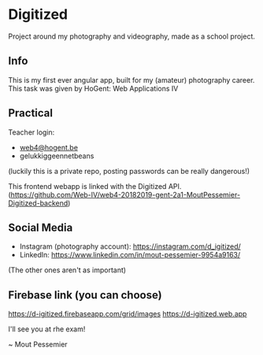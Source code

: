 # Digitized
Project around my photography and videography, made as a school project.

## Info
This is my first ever angular app, built for my (amateur) photography career. This task was given by HoGent: Web Applications IV

## Practical
Teacher login:
- web4@hogent.be
- gelukkiggeennetbeans

(luckily this is a private repo, posting passwords can be really dangerous!)

This frontend webapp is linked with the Digitized API.
(https://github.com/Web-IV/web4-20182019-gent-2a1-MoutPessemier-Digitized-backend)

## Social Media
- Instagram (photography account): https://instagram.com/d_igitized/
- LinkedIn: https://www.linkedin.com/in/mout-pessemier-9954a9163/

(The other ones aren't as important)

## Firebase link (you can choose)
https://d-igitized.firebaseapp.com/grid/images
https://d-igitized.web.app

I'll see you at rhe exam!

~ Mout Pessemier
